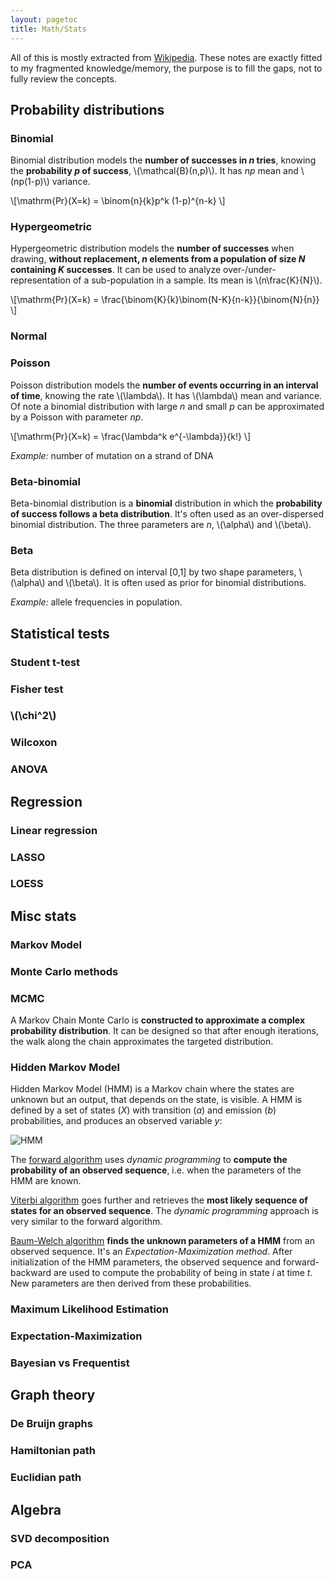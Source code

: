 ```yaml
---
layout: pagetoc
title: Math/Stats
---
```


All of this is mostly extracted from [Wikipedia](https://en.wikipedia.org). These notes are exactly fitted to my fragmented knowledge/memory, the purpose is to fill the gaps, not to fully review the concepts.

## Probability distributions

### Binomial

Binomial distribution models the **number of successes in *n* tries**, knowing the **probability *p* of success**, \\(\mathcal{B}(n,p)\\). It has *np* mean and \\(np(1-p)\\) variance.

\\[\mathrm{Pr}(X=k) = \binom{n}{k}p^k (1-p)^{n-k} \\]

### Hypergeometric

Hypergeometric distribution models the **number of successes** when drawing, **without replacement, *n* elements from a population of size *N* containing *K* successes**. It can be used to analyze over-/under-representation of a sub-population in a sample. Its mean is \\(n\frac{K}{N}\\). 

\\[\mathrm{Pr}(X=k) = \frac{\binom{K}{k}\binom{N-K}{n-k}}{\binom{N}{n}} \\]

### Normal

### Poisson

Poisson distribution models the **number of events occurring in an interval of time**, knowing the rate \\(\lambda\\). It has \\(\lambda\\) mean and variance. Of note a binomial distribution with large *n* and small *p* can be approximated by a Poisson with parameter *np*.

\\[\mathrm{Pr}(X=k) = \frac{\lambda^k e^{-\lambda}}{k!} \\]

*Example:* number of mutation on a strand of DNA

### Beta-binomial

Beta-binomial distribution is a **binomial** distribution in which the **probability of success follows a beta distribution**. It's often used as an over-dispersed binomial distribution. The three parameters are *n*, \\(\alpha\\) and \\(\beta\\).

### Beta

Beta distribution is defined on interval [0,1] by two shape parameters, \\(\alpha\\) and \\(\beta\\). It is often used as prior for binomial distributions.

*Example:* allele frequencies in population.



## Statistical tests

### Student t-test

### Fisher test

### \\(\chi^2\\)

### Wilcoxon

### ANOVA

## Regression

### Linear regression

### LASSO

### LOESS


## Misc stats

### Markov Model

### Monte Carlo methods

### MCMC

A Markov Chain Monte Carlo is **constructed to approximate a complex probability distribution**. It can be designed so that after enough iterations, the walk along the chain approximates the targeted distribution. 

### Hidden Markov Model

Hidden Markov Model (HMM) is a Markov chain where the states are unknown but an output, that depends on the state, is visible. A HMM is defined by a set of states (*X*) with transition (*a*) and emission (*b*) probabilities, and produces an observed variable *y*: 

![HMM](https://upload.wikimedia.org/wikipedia/commons/thumb/8/8a/HiddenMarkovModel.svg/600px-HiddenMarkovModel.svg.png)

The [forward algorithm](https://en.wikipedia.org/wiki/Forward_algorithm) uses *dynamic programming* to **compute the probability of an observed sequence**, i.e. when the parameters of the HMM are known.

[Viterbi algorithm](https://en.wikipedia.org/wiki/Viterbi_algorithm) goes further and retrieves the **most likely sequence of states for an observed sequence**. The *dynamic programming* approach is very similar to the forward algorithm.

[Baum-Welch algorithm](https://en.wikipedia.org/wiki/Baum%E2%80%93Welch_algorithm) **finds the unknown parameters of a HMM** from an observed sequence. It's an *Expectation-Maximization method*. After initialization of the HMM parameters, the observed sequence and forward-backward are used to compute the probability of being in state *i* at time *t*. New parameters are then derived from these probabilities.



### Maximum Likelihood Estimation

### Expectation-Maximization

### Bayesian vs Frequentist



## Graph theory

### De Bruijn graphs

### Hamiltonian path

### Euclidian path



## Algebra

### SVD decomposition

### PCA
